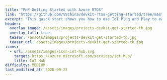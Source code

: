 ```yaml
---
title: "PnP Getting Started with Azure RTOS"
link: "https://github.com/VSChina/devkit-rtos-getting-started/tree/master/MXChip/AZ3166"
excerpt: "This quick start shows you how to use IoT Plug and Play to easily interact with your MXChip device by connection through Azure RTOS."
header:
  overlay_image: /assets/images/projects-devkit-get-started-th.jpg
  overlay_full: true
  teaser: /assets/images/projects-devkit-get-started-th.jpg
  teaser_url: assets/images/projects-devkit-get-started-th.jpg
icons:
  - url: /assets/images/icon-iot-hub.svg
    target: https://azure.microsoft.com/services/iot-hub/
    title: IoT Hub
difficulty: MEDIUM
last_modified_at: 2020-09-25
---
```

